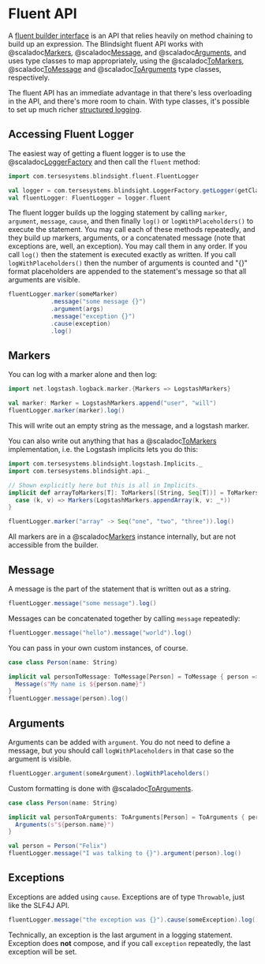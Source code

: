 # Fluent API

A [fluent builder interface](https://www.martinfowler.com/bliki/FluentInterface.html) is an API that relies heavily on method chaining to build up an expression.  The Blindsight fluent API works with @scaladoc[Markers](com.tersesystems.blindsight.api.Markers), @scaladoc[Message](com.tersesystems.blindsight.api.Message), and @scaladoc[Arguments](com.tersesystems.blindsight.api.Arguments), and uses type classes to map appropriately, using the @scaladoc[ToMarkers](com.tersesystems.blindsight.api.ToMarkers), @scaladoc[ToMessage](com.tersesystems.blindsight.api.ToMessage) and @scaladoc[ToArguments](com.tersesystems.blindsight.api.ToArguments) type classes, respectively. 

The fluent API has an immediate advantage in that there's less overloading in the API, and there's more room to chain.  With type classes, it's possible to set up much richer [structured logging](https://tersesystems.com/blog/2020/03/10/a-taxonomy-of-logging/).

## Accessing Fluent Logger

The easiest way of getting a fluent logger is to use the @scaladoc[LoggerFactory](com.tersesystems.blindsight.LoggerFactory) and then call the `fluent` method:

```scala
import com.tersesystems.blindsight.fluent.FluentLogger

val logger = com.tersesystems.blindsight.LoggerFactory.getLogger(getClass)
val fluentLogger: FluentLogger = logger.fluent
```

The fluent logger builds up the logging statement by calling `marker`, `argument`, `message`, `cause`, and then finally `log()` or `logWithPlaceholders()` to execute the statement.  You may call each of these methods repeatedly, and they build up markers, arguments, or a concatenated message (note that exceptions are, well, an exception).  You may call them in any order.  If you call `log()` then the statement is executed exactly as written.  If you call `logWithPlaceholders()` then the number of arguments is counted and "{}" format placeholders are appended to the statement's message so that all arguments are visible.

```scala
fluentLogger.marker(someMarker)
            .message("some message {}")
            .argument(args)
            .message("exception {}")
            .cause(exception)
            .log()
```

## Markers

You can log with a marker alone and then log:

```scala
import net.logstash.logback.marker.{Markers => LogstashMarkers}

val marker: Marker = LogstashMarkers.append("user", "will")
fluentLogger.marker(marker).log()
```

This will write out an empty string as the message, and a logstash marker.

You can also write out anything that has a  @scaladoc[ToMarkers](com.tersesystems.blindsight.api.ToMarkers) implementation, i.e. the Logstash implicits lets you do this:

```scala
import com.tersesystems.blindsight.logstash.Implicits._
import com.tersesystems.blindsight.api._

// Shown explicitly here but this is all in Implicits._
implicit def arrayToMarkers[T]: ToMarkers[(String, Seq[T])] = ToMarkers {
  case (k, v) => Markers(LogstashMarkers.appendArray(k, v: _*))
}

fluentLogger.marker("array" -> Seq("one", "two", "three")).log()
```

All markers are in a @scaladoc[Markers](com.tersesystems.blindsight.api.Markers) instance internally, but are not accessible from the builder.

## Message

A message is the part of the statement that is written out as a string.  

```scala
fluentLogger.message("some message").log()
```

Messages can be concatenated together by calling `message` repeatedly:

```scala
fluentLogger.message("hello").message("world").log()
```

You can pass in your own custom instances, of course.

```scala
case class Person(name: String)

implicit val personToMessage: ToMessage[Person] = ToMessage { person =>
  Message(s"My name is ${person.name}")
}
fluentLogger.message(person).log()
```

## Arguments

Arguments can be added with `argument`.  You do not need to define a message, but you should call `logWithPlaceholders` in that case so the argument is visible.

```scala
fluentLogger.argument(someArgument).logWithPlaceholders()
```

Custom formatting is done with @scaladoc[ToArguments](com.tersesystems.blindsight.api.ToArguments).

```scala
case class Person(name: String)

implicit val personToArguments: ToArguments[Person] = ToArguments { person =>
  Arguments(s"${person.name}")
}

val person = Person("Felix")
fluentLogger.message("I was talking to {}").argument(person).log()
```

## Exceptions

Exceptions are added using `cause`.  Exceptions are of type `Throwable`, just like the SLF4J API.

```scala
fluentLogger.message("the exception was {}").cause(someException).log()
```

Technically, an exception is the last argument in a logging statement.  Exception does **not** compose, and if you call `exception` repeatedly, the last exception will be set.  